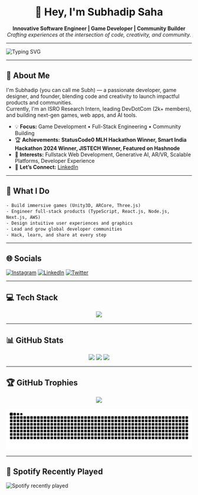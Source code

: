 <div align="center">
  <h1>👋 Hey, I'm Subhadip Saha</h1>
  <p>
    <b>Innovative Software Engineer | Game Developer | Community Builder</b><br>
    <i>Crafting experiences at the intersection of code, creativity, and community.</i>
  </p>
</div>

---

![Typing SVG](https://readme-typing-svg.demolab.com?font=&pause=1000&center=false&vCenter=true&width=450&lines=🚀+B.Tech+CS+%7C+ISRO+Intern+2025;👾+Game+Developer+%E2%80%93+Unity+and+AR+Enthusiast;🧑‍💻+Full-Stack+Engineer+(TypeScript%2C+React%2C+Node.js);🌐+Founder+%40+DevDotCom+%28+2k%2B+members+%29;🏆+MLH%2C+SIH%2C+JISTech+Winner+%7C+Featured+on+Hashnode;🎨+Freelancer%3A+Design%2C+Video%2C+Web;🤝+Community+Lover+%7C+Speaker+%7C+Hackathon+Builder)



---

## 🌟 About Me

I'm Subhadip (you can call me Subh) — a passionate developer, game designer, and founder, blending code and creativity to launch impactful products and communities.  
Currently, I'm an ISRO Research Intern, leading DevDotCom (2k+ members), and building next-gen games, web apps, and AI tools.

- 💡 **Focus:** Game Development • Full-Stack Engineering • Community Building
- 🏆 **Achievements:** **StatusCode0 MLH Hackathon Winner, Smart India Hackathon 2024 Winner, JISTECH Winner, Featured on Hashnode**
- 🌱 **Interests:** Fullstack Web Development, Generative AI, AR/VR, Scalable Platforms, Developer Experience
- 👥 **Let’s Connect:** [LinkedIn](https://linkedin.com/in/subhadipsahaofficial)

---

## 🚀 What I Do

```plaintext
- Build immersive games (Unity3D, ARCore, Three.js)
- Engineer full-stack products (TypeScript, React.js, Node.js, Next.js, AWS)
- Design intuitive user experiences and graphics
- Lead and grow global developer communities
- Hack, learn, and share at every step
```

---

## 🌐 Socials

[![Instagram](https://img.shields.io/badge/Instagram-%23E4405F.svg?logo=Instagram&logoColor=white)](https://instagram.com/subh05sus_) 
[![LinkedIn](https://img.shields.io/badge/LinkedIn-%230077B5.svg?logo=linkedin&logoColor=white)](https://linkedin.com/in/subhadipsahaofficial) 
[![Twitter](https://img.shields.io/badge/Twitter-%231DA1F2.svg?logo=Twitter&logoColor=white)](https://twitter.com/SubhadipDev) 

---

## 💻 Tech Stack

<div align="center">
  <img src="https://skillicons.dev/icons?i=unity,ts,react,tailwind,nodejs,py,nextjs,django,aws,blender,pr,ae,ps,cpp,cs,html,css,figma,git,vercel,postman,gcp,mongodb,replit,supabase,threejs,vite,wordpress" />
</div>

---

## 📊 GitHub Stats

<div align="center">
  <img src="https://github-readme-stats.vercel.app/api?username=subh05sus&hide_title=false&hide_rank=true&show_icons=true&include_all_commits=true&count_private=true&theme=dracula&hide_border=true" height="150" />
  <img src="https://streak-stats.demolab.com?user=subh05sus&locale=en&mode=daily&theme=dracula&hide_border=true&border_radius=5" height="150" />
  <img src="https://github-readme-stats.vercel.app/api/top-langs?username=SUBH05SUS&locale=en&hide_title=false&layout=compact&card_width=320&langs_count=14&theme=dracula&hide_border=false" height="200" />
</div>

---

## 🏆 GitHub Trophies
<p align="center">
  <img src="https://github-profile-trophy.vercel.app/?username=subh05sus&theme=radical&no-frame=true&no-bg=false&margin-w=4">
</p>

<p align="center">
  <img src="https://raw.githubusercontent.com/subh05sus/subh05sus/output/snake.svg" alt="Snake animation" />
</p>


---

## 🎵 Spotify Recently Played

![Spotify recently played](https://spotify-recently-played-readme.vercel.app/api?user=31uv34x3wbw2xbpgj3row4yve6iu&unique={true|1|on|yes})

<!--
Proudly created with GPRM ( https://gprm.itsvg.in )
-->
